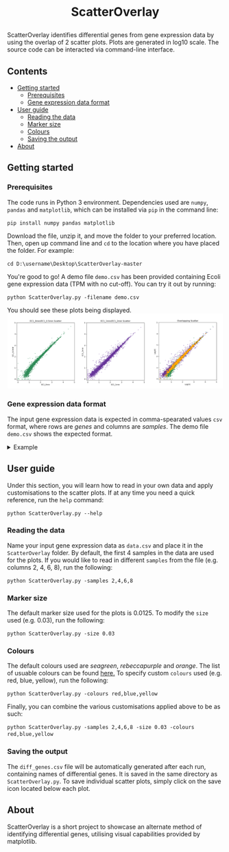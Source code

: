 <h1><p align="center"> ScatterOverlay </p></h1>

ScatterOverlay identifies differential genes from gene expression data by using the overlap of 2 scatter plots. Plots are generated in log10 scale. The source code can be interacted via command-line interface.

## Contents 
- [Getting started](#getting-started)</br>
  - [Prerequisites](#prerequisites)</br>
  - [Gene expression data format](#gene-expression-data-format)</br>
- [User guide](#user-guide)</br>
  - [Reading the data](#reading-the-data)</br>
  - [Marker size](#marker-size)</br>
  - [Colours](#colours)</br>
  - [Saving the output](#saving-the-output)</br>
- [About](#about)</br>


## Getting started

### Prerequisites
The code runs in Python 3 environment. Dependencies used are ```numpy```, ```pandas``` and ```matplotlib```, which can be installed via ```pip``` in the command line: </br>

```
pip install numpy pandas matplotlib
```

Download the file, unzip it, and move the folder to your preferred location. Then, open up command line and ```cd``` to the location where you have placed the folder. For example: </br>

```
cd D:\username\Desktop\ScatterOverlay-master
```

You're good to go! A demo file ```demo.csv``` has been provided containing Ecoli gene expression data (TPM with no cut-off). You can try it out by running: </br>

```
python ScatterOverlay.py -filename demo.csv
```

You should see these plots being displayed.
![alt text](https://github.com/SnowMelody/ScatterOverlay/blob/master/scatter.png)


### Gene expression data format
The input gene expression data is expected in comma-spearated values ```csv``` format, where rows are *genes* and columns are *samples*. The demo file ```demo.csv``` shows the expected format.

<details>
<summary> Example </summary>
  
|       | S1  | S2  | S3  | ... |
|-------|-----|-----|-----|-----|   
| G1    | 2   | 7   | 3   | 2   |
| G2    | 4   | 6   | 2   | 0   |
| G3    | 0   | 5   | 0   | 0   |
| ..... | 3   | 2   | 1   | 2   |

</details>


## User guide
Under this section, you will learn how to read in your own data and apply customisations to the scatter plots. If at any time you need a quick reference, run the ```help``` command: </br>

```
python ScatterOverlay.py --help
```

### Reading the data
Name your input gene expression data as ```data.csv``` and place it in the ```ScatterOverlay``` folder. By default, the first 4 samples in the data are used for the plots. If you would like to read in different ```samples``` from the file (e.g. columns 2, 4, 6, 8), run the following: </br>

```
python ScatterOverlay.py -samples 2,4,6,8
```

### Marker size
The default marker size used for the plots is 0.0125. To modify the ```size``` used (e.g. 0.03), run the following:

```
python ScatterOverlay.py -size 0.03
```

### Colours
The default colours used are *seagreen*, *rebeccapurple* and *orange*. The list of usuable colours can be found 
[here.](https://matplotlib.org/3.1.0/gallery/color/named_colors.html)
To specify custom ```colours``` used (e.g. red, blue, yellow), run the following:

```
python ScatterOverlay.py -colours red,blue,yellow
```

Finally, you can combine the various customisations applied above to be as such:
```
python ScatterOverlay.py -samples 2,4,6,8 -size 0.03 -colours red,blue,yellow
```

### Saving the output
The ```diff_genes.csv``` file will be automatically generated after each run, containing names of differential genes. It is saved in the same directory as ```ScatterOverlay.py```. To save individual scatter plots, simply click on the save icon located below each plot.

## About
ScatterOverlay is a short project to showcase an alternate method of identifying differential genes, utilising visual capabilities provided by matplotlib. 

